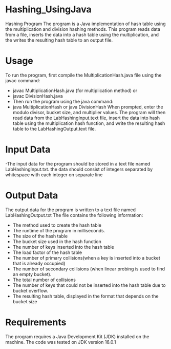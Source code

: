 # Hashing_UsingJava
Hashing Program
The program is a Java implementation of hash table using the multiplication and division hashing methods. This program reads data from a file, inserts the data into a hash table using the multiplication, and the writes the resulting hash table to an output file.
 # Usage
To run the program, first compile the MultiplicationHash.java file using the javac command:
- javac MultiplicationHash.java (for multiplication method) or
- javac DivisionHash.java
- Then run the program using the java command:
- java MultiplicationHash
or
java DivisionHash When prompted, enter the modulo divisor, bucket size, and multiplier values. The program will then read data from the LabHashingInput.text file, insert the data into hash table using the multiplication hash function, and write the resulting hash table to the LabHashingOutput.text file.
 # Input Data
-The input data for the program should be stored in a text file named LabHashingInput.txt. the data should consist of integers separated by whitespace with each integer on separate line

# Output Data
The output data for the program is written to a text file named LabHashingOutput.txt
The file contains the following information:
-  The method used to create the hash table
- The runtime of the program in milliseconds.
- The size of the hash table
 - The bucket size used in the hash function
- The number of keys inserted into the hash table
- The load factor of the hash table
- The number of primary collisions(when a key is inserted into a bucket that is already occupied)
- The number of secondary collisions (when linear probing is used to find an empty bucket).
- The total number of collisions
- The number of keys that could not be inserted into the hash table due to bucket overflow.
- The resulting hash table, displayed in the format that depends on the bucket size
 # Requirements
The program requires a Java Development Kit (JDK) installed on the machine. The code was tested on JDK version 16.0.1
